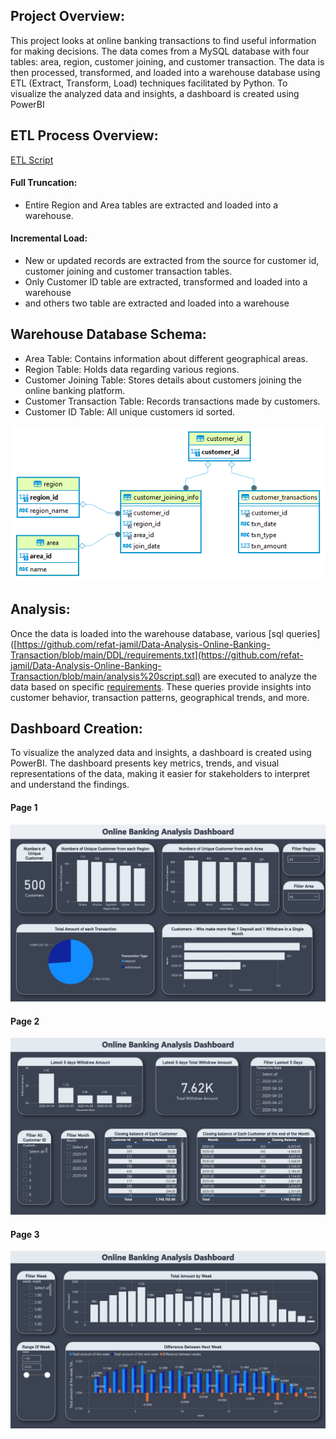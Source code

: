 ## Project Overview:
This project looks at online banking transactions to find useful information for making decisions. The data comes from a MySQL database with four tables: area, region, customer joining, and customer transaction. The data is then processed, transformed, and loaded into a warehouse database using ETL (Extract, Transform, Load) techniques facilitated by Python. To visualize the analyzed data and insights, a dashboard is created using PowerBI


## ETL Process Overview: 
[ETL Script](https://github.com/refat-jamil/Data-Analysis-Online-Banking-Transaction/tree/main/ETL)
#### Full Truncation: 
- Entire Region and Area tables are extracted and loaded into a warehouse.

#### Incremental Load: 
- New or updated records are extracted from the source for customer id, customer joining and customer transaction tables. 
- Only Customer ID table are extracted, transformed and loaded into a warehouse  
- and others two table are extracted and loaded into a warehouse


## Warehouse Database Schema:
- Area Table: Contains information about different geographical areas.
- Region Table: Holds data regarding various regions.
- Customer Joining Table: Stores details about customers joining the online banking platform.
- Customer Transaction Table: Records transactions made by customers.
- Customer ID Table: All unique customers id sorted.

![ERD](https://raw.githubusercontent.com/refat-jamil/Data-Analysis-Online-Banking-Transaction/main/img/ERD.png)



## Analysis:
Once the data is loaded into the warehouse database, various [sql queries]([https://github.com/refat-jamil/Data-Analysis-Online-Banking-Transaction/blob/main/DDL/requirements.txt](https://github.com/refat-jamil/Data-Analysis-Online-Banking-Transaction/blob/main/analysis%20script.sql) are executed to analyze the data based on specific [requirements](https://github.com/refat-jamil/Data-Analysis-Online-Banking-Transaction/blob/main/DDL/requirements.txt). These queries provide insights into customer behavior, transaction patterns, geographical trends, and more.

## Dashboard Creation:
To visualize the analyzed data and insights, a dashboard is created using PowerBI. The dashboard presents key metrics, trends, and visual representations of the data, making it easier for stakeholders to interpret and understand the findings.
#### Page 1
![Page 1](https://raw.githubusercontent.com/refat-jamil/Data-Analysis-Online-Banking-Transaction/main/img/1.jpeg)
#### Page 2

![Page 2](https://raw.githubusercontent.com/refat-jamil/Data-Analysis-Online-Banking-Transaction/main/img/2.jpeg)
#### Page 3

![Page 3](https://raw.githubusercontent.com/refat-jamil/Data-Analysis-Online-Banking-Transaction/main/img/3.jpeg)
